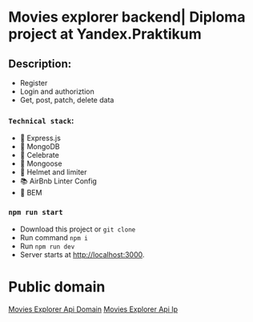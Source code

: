 # Movies explorer backend| Diploma project at Yandex.Praktikum

## Description:

- Register
- Login and authoriztion
- Get, post, patch, delete data

### `Technical stack`:

- :sparkler: Express.js
-  :mag_right: MongoDB
- :closed_lock_with_key: Celebrate
- :electric_plug: Mongoose
- :door: Helmet and limiter
- :books: AirBnb Linter Config
- :mega: BEM

### `npm run start`

- Download this project or `git clone`
- Run command `npm i`
- Run `npm run dev`
- Server starts at [http://localhost:3000](http://localhost:3000).


# Public domain

[Movies Explorer Api Domain](https://api.bakay.nomoredomains.work)
[Movies Explorer Api Ip](http://51.250.103.141)

